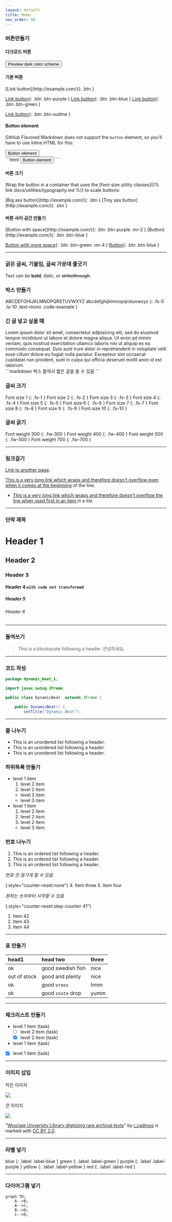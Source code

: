 ```yaml
---
layout: default
title: Memo
nav_order: 99
---
```


### 버튼만들기

#### 다크모드 버튼

<button class="btn js-toggle-dark-mode">Preview dark color scheme</button>

<script>
const toggleDarkMode = document.querySelector('.js-toggle-dark-mode');

jtd.addEvent(toggleDarkMode, 'click', function(){
  if (jtd.getTheme() === 'dark') {
    jtd.setTheme('light');
    toggleDarkMode.textContent = 'Preview dark color scheme';
  } else {
    jtd.setTheme('dark');
    toggleDarkMode.textContent = 'Return to the light side';
  }
});
</script>

#### 기본 버튼

<div class="code-example" markdown="1">
[Link button](http://example.com/){: .btn }

[Link button](http://example.com/){: .btn .btn-purple }
[Link button](http://example.com/){: .btn .btn-blue }
[Link button](http://example.com/){: .btn .btn-green }

[Link button](http://example.com/){: .btn .btn-outline }
</div>

#### Button element

GitHub Flavored Markdown does not support the `button` element, so you'll have to use inline HTML for this:

<div class="code-example">
<button type="button" name="button" class="btn">Button element</button>
</div>
```html
<button type="button" name="button" class="btn">Button element</button>
```

#### 버튼 크기

Wrap the button in a container that uses the [font-size utility classes]({% link docs/utilities/typography.md %}) to scale buttons:

<div class="code-example" markdown="1">
<span class="fs-6">
[Big ass button](http://example.com/){: .btn }
</span>

<span class="fs-3">
[Tiny ass button](http://example.com/){: .btn }
</span>
</div>

#### 버튼 사이 공간 만들기

<div class="code-example" markdown="1">
[Button with space](http://example.com/){: .btn .btn-purple .mr-2 }
[Button](http://example.com/){: .btn .btn-blue }

[Button with more space](http://example.com/){: .btn .btn-green .mr-4 }
[Button](http://example.com/){: .btn .btn-blue }
</div>

---

### 굵은 글씨, 기울임, 글씨 가운데 줄긋기

Text can be **bold**, _italic_, or ~~strikethrough~~.

### 박스 만들기

ABCDEFGHIJKLMNOPQRSTUVWXYZ
abcdefghijklmnopqrstuvwxyz
{: .fs-5 .ls-10 .text-mono .code-example }

### 긴 글 넣고 싶을 때

<div class="code-example" markdown="1">
Lorem ipsum dolor sit amet, consectetur adipisicing elit, sed do eiusmod tempor incididunt ut labore et dolore magna aliqua. Ut enim ad minim veniam, quis nostrud exercitation ullamco laboris nisi ut aliquip ex ea commodo consequat. Duis aute irure dolor in reprehenderit in voluptate velit esse cillum dolore eu fugiat nulla pariatur. Excepteur sint occaecat cupidatat non proident, sunt in culpa qui officia deserunt mollit anim id est laborum.
</div>
```markdown
박스 붙여서 짧은 글을 쓸 수 있음
```

### 글씨 크기

<div class="code-example" markdown="1">
Font size 1
{: .fs-1 }
Font size 2
{: .fs-2 }
Font size 3
{: .fs-3 }
Font size 4
{: .fs-4 }
Font size 5
{: .fs-5 }
Font size 6
{: .fs-6 }
Font size 7
{: .fs-7 }
Font size 8
{: .fs-8 }
Font size 9
{: .fs-9 }
Font size 10
{: .fs-10 }
</div>

### 글씨 굵기
<div class="code-example" markdown="1">
Font weight 300
{: .fw-300 }
Font weight 400
{: .fw-400 }
Font weight 500
{: .fw-500 }
Font weight 700
{: .fw-700 }
</div>

---

### 링크걸기

[Link to another page](another-page).

[This is a very long link which wraps and therefore doesn't overflow
even when it comes at the beginning](.) of the line.

- [This is a very long link which wraps and therefore doesn't overflow the line
  when used first in an item ](.) in a list.

---

### 단락 제목

# [](#header-1)Header 1

## [](#header-2)Header 2

### [](#header-3)Header 3

#### [](#header-4)Header 4 `with code not transformed`

##### [](#header-5)Header 5

###### [](#header-6)Header 6

---

### 들여쓰기

> This is a blockquote following a header.
> 안녕하세요.

---

### 코드 작성

```java
package dynamic_beat_1;

import javax.swing.JFrame;

public class DynamicBeat  extends JFrame {

	public DynamicBeat() {
		setTitle("Dynamic Beat");
```

---

### 줄 나누기

*   This is an unordered list following a header.
*   This is an unordered list following a header.
*   This is an unordered list following a header.

### 하위목록 만들기

- level 1 item
  1. level 2 item
  2. level 2 item
    - level 3 item
    - level 3 item
- level 1 item
  1. level 2 item
  2. level 2 item
  3. level 2 item
    - level 3 item

### 번호 나누기

1.  This is an ordered list following a header.
2.  This is an ordered list following a header.
3.  This is an ordered list following a header.

_번호 안 끊기게 할 수 있음_

{:style="counter-reset:none"}
4.  Item three
5.  Item four 

_원하는 숫자부터 시작할 수 있음_

{:style="counter-reset:step-counter 41"}
1.  Item 42
1.  Item 43
1.  Item 44

---

### 표 만들기

| head1        | head two          | three |
|:-------------|:------------------|:------|
| ok           | good swedish fish | nice  |
| out of stock | good and plenty   | nice  |
| ok           | good `oreos`      | hmm   |
| ok           | good `zoute` drop | yumm  |

---

### 체크리스트 만들기

- level 1 item (task)
   - [ ] level 2 item (task)
   - [x] level 2 item (task)
- level 1 item (task)
- [x] level 1 item (task)

---

### 이미지 삽입

작은 이미지

![](../../assets/images/small-image.jpg)

큰 이미지

![](../../assets/images/large-image.jpg)

"[Wroclaw University Library digitizing rare archival texts](https://www.flickr.com/photos/97810305@N08/9401451269)" by [j_cadmus](https://www.flickr.com/photos/97810305@N08) is marked with [CC BY 2.0](https://creativecommons.org/licenses/by/2.0/?ref=openverse).

---

### 라벨 넣기

blue
{: .label .label-blue }
green
{: .label .label-green }
purple
{: .label .label-purple }
yellow
{: .label .label-yellow }
red
{: .label .label-red }

---



### 다이어그램 넣기

```mermaid
graph TD;
    A-->B;
    A-->C;
    B-->D;
    C-->D;
```

